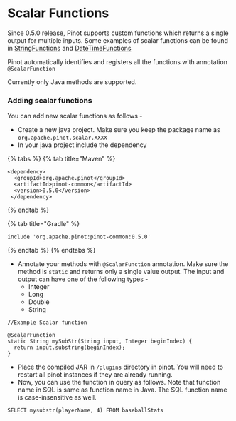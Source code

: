 # Scalar Functions

Since 0.5.0 release, Pinot supports custom functions which returns a single output for multiple inputs. Some examples of scalar functions can be found in [StringFunctions](https://github.com/apache/incubator-pinot/blob/master/pinot-common/src/main/java/org/apache/pinot/common/function/StringFunctions.java) and [DateTimeFunctions](https://github.com/apache/incubator-pinot/blob/master/pinot-common/src/main/java/org/apache/pinot/common/function/DateTimeFunctions.java) 

Pinot automatically identifies and registers all the functions with annotation `@ScalarFunction` 

Currently only Java methods are supported.

### Adding scalar functions

You can add new scalar functions as follows - 

* Create a new java project. Make sure you keep the package name as `org.apache.pinot.scalar.XXXX`
* In your java project include the dependency

{% tabs %}
{% tab title="Maven" %}
```text
<dependency>
  <groupId>org.apache.pinot</groupId>
  <artifactId>pinot-common</artifactId>
  <version>0.5.0</version>
 </dependency>
```
{% endtab %}

{% tab title="Gradle" %}
```text
include 'org.apache.pinot:pinot-common:0.5.0'
```
{% endtab %}
{% endtabs %}

* Annotate your methods with `@ScalarFunction` annotation. Make sure the method is `static` and returns only a single value output. The input and output can have one of the following types - 
  * Integer
  * Long
  * Double
  * String

```text
//Example Scalar function

@ScalarFunction
static String mySubStr(String input, Integer beginIndex) {
  return input.substring(beginIndex);
}
```

* Place the compiled JAR in `/plugins` directory in pinot. You will need to restart all pinot instances if they are already running.
* Now, you can use the function in query as follows. Note that function name in SQL is same as function name in Java. The SQL function name is case-insensitive as well.

```text
SELECT mysubstr(playerName, 4) FROM baseballStats
```



